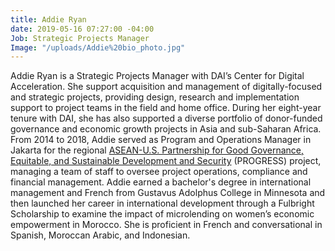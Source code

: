 ```yaml
---
title: Addie Ryan
date: 2019-05-16 07:27:00 -04:00
Job: Strategic Projects Manager
Image: "/uploads/Addie%20bio_photo.jpg"
---
```


Addie Ryan is a Strategic Projects Manager with DAI’s Center for Digital Acceleration. She support acquisition and management of digitally-focused and strategic projects, providing design, research and implementation support to project teams in the field and home office. During her eight-year tenure with DAI, she has also supported a diverse portfolio of donor-funded governance and economic growth projects in Asia and sub-Saharan Africa. From 2014 to 2018, Addie served as Program and Operations Manager in Jakarta for the regional [ASEAN-U.S. Partnership for Good Governance, Equitable, and Sustainable Development and Security](https://www.dai.com/our-work/projects/southeast-asia-asean-us-partnership-good-governance-equitable-and-sustainable) (PROGRESS) project, managing a team of staff to oversee project operations, compliance and financial management. Addie earned a bachelor's degree in international management and French from Gustavus Adolphus College in Minnesota and then launched her career in international development through a Fulbright Scholarship to examine the impact of microlending on women’s economic empowerment in Morocco. She is proficient in French and conversational in Spanish, Moroccan Arabic, and Indonesian.